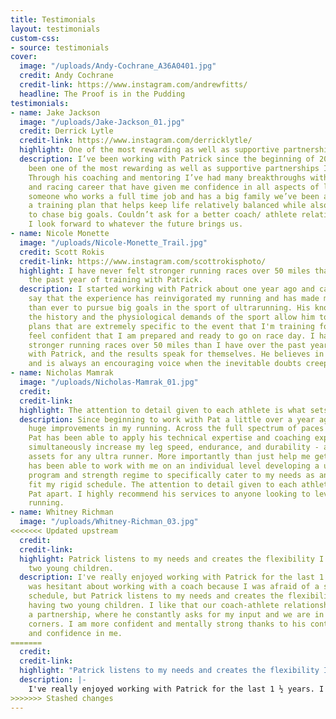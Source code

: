 ```yaml
---
title: Testimonials
layout: testimonials
custom-css:
- source: testimonials
cover:
  image: "/uploads/Andy-Cochrane_A36A0401.jpg"
  credit: Andy Cochrane
  credit-link: https://www.instagram.com/andrewfitts/
  headline: The Proof is in the Pudding
testimonials:
- name: Jake Jackson
  image: "/uploads/Jake-Jackson_01.jpg"
  credit: Derrick Lytle
  credit-link: https://www.instagram.com/derricklytle/
  highlight: One of the most rewarding as well as supportive partnerships I’ve experienced.
  description: I’ve been working with Patrick since the beginning of 2020 and it’s
    been one of the most rewarding as well as supportive partnerships I’ve experienced.
    Through his coaching and mentoring I’ve had many breakthroughs with my running
    and racing career that have given me confidence in all aspects of life. Being
    someone who works a full time job and has a big family we’ve been able to structure
    a training plan that helps keep life relatively balanced while also allowing me
    to chase big goals. Couldn’t ask for a better coach/ athlete relationship and
    I look forward to whatever the future brings us.
- name: Nicole Monette
  image: "/uploads/Nicole-Monette_Trail.jpg"
  credit: Scott Rokis
  credit-link: https://www.instagram.com/scottrokisphoto/
  highlight: I have never felt stronger running races over 50 miles than I have over
    the past year of training with Patrick.
  description: I started working with Patrick about one year ago and can honestly
    say that the experience has reinvigorated my running and has made me more excited
    than ever to pursue big goals in the sport of ultrarunning. His knowledge of both
    the history and the physiological demands of the sport allow him to develop training
    plans that are extremely specific to the event that I'm training for and I always
    feel confident that I am prepared and ready to go on race day. I have never felt
    stronger running races over 50 miles than I have over the past year of training
    with Patrick, and the results speak for themselves. He believes in his athletes
    and is always an encouraging voice when the inevitable doubts creep in.
- name: Nicholas Mamrak
  image: "/uploads/Nicholas-Mamrak_01.jpg"
  credit: 
  credit-link: 
  highlight: The attention to detail given to each athlete is what sets Pat apart.
  description: Since beginning to work with Pat a little over a year ago I have seen
    huge improvements in my running. Across the full spectrum of paces and distances,
    Pat has been able to apply his technical expertise and coaching experience to
    simultaneously increase my leg speed, endurance, and durability - all critical
    assets for any ultra runner. More importantly than just help me get faster, Pat
    has been able to work with me on an individual level developing a unique training
    program and strength regime to specifically cater to my needs as an athlete and
    fit my rigid schedule. The attention to detail given to each athlete is what sets
    Pat apart. I highly recommend his services to anyone looking to level up their
    running.
- name: Whitney Richman
  image: "/uploads/Whitney-Richman_03.jpg"
<<<<<<< Updated upstream
  credit: 
  credit-link: 
  highlight: Patrick listens to my needs and creates the flexibility I need with having
    two young children.
  description: I've really enjoyed working with Patrick for the last 1 ½ years. I
    was hesitant about working with a coach because I was afraid of a strict training
    schedule, but Patrick listens to my needs and creates the flexibility I need with
    having two young children. I like that our coach-athlete relationship feels like
    a partnership, where he constantly asks for my input and we are in each other's
    corners. I am more confident and mentally strong thanks to his continued support
    and confidence in me.
=======
  credit:
  credit-link:
  highlight: "Patrick listens to my needs and creates the flexibility I need with having two young children."
  description: |-
    I've really enjoyed working with Patrick for the last 1 ½ years. I was hesitant about working with a coach because I was afraid of a strict training schedule, but Patrick listens to my needs and creates the flexibility I need with having two young children. I like that our coach-athlete relationship feels like a partnership, where he constantly asks for my input and we are in each other's corners. I am more confident and mentally strong thanks to his continued support and confidence in me.
>>>>>>> Stashed changes
---
```



